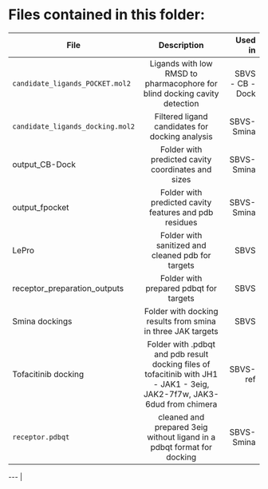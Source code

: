 # Files contained in this folder:

| File   |      Description      |  Used in  |
|----------|:-------------:|------:|
| `candidate_ligands_POCKET.mol2` | Ligands with low RMSD to pharmacophore for blind docking cavity detection | SBVS - CB - Dock |
| `candidate_ligands_docking.mol2` |  Filtered ligand candidates for docking analysis | SBVS- Smina |
| output_CB-Dock |  Folder with predicted cavity coordinates and sizes | SBVS- Smina |
| output_fpocket |  Folder with predicted cavity features and pdb residues | SBVS- Smina |
| LePro | Folder with sanitized and cleaned pdb for targets | SBVS |
| receptor_preparation_outputs | Folder with prepared pdbqt for targets | SBVS |
| Smina dockings | Folder with docking results from smina in three JAK targets | SBVS |
| Tofacitinib docking |   Folder with .pdbqt and pdb result docking files of tofacitinib with JH1 - JAK1 - 3eig, JAK2-7f7w, JAK3-6dud from chimera | SBVS- ref |
| `receptor.pdbqt`| cleaned and prepared 3eig without ligand in a pdbqt format for docking  | SBVS- Smina |

 --- |